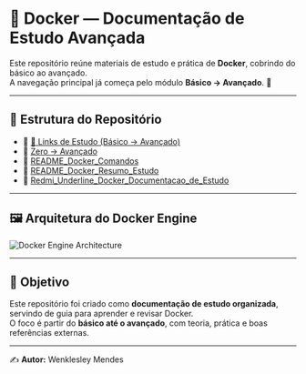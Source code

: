 # 🐳 Docker — Documentação de Estudo Avançada

Este repositório reúne materiais de estudo e prática de **Docker**, cobrindo do básico ao avançado.  
A navegação principal já começa pelo módulo **Básico → Avançado**. 🚀

---

## 📂 Estrutura do Repositório

- 📘 [📎 Links de Estudo (Básico → Avançado)](./Basico_Avancado/Links.md)  
- 📘 [Zero → Avançado](./Zero_Avancado)  
- 📘 [README_Docker_Comandos](./README_Docker_Comandos.md)  
- 📘 [README_Docker_Resumo_Estudo](./README_Docker_Resumo_Estudo.md)  
- 📘 [Redmi_Underline_Docker_Documentacao_de_Estudo](./Redmi_Underline_Docker_Documentacao_de_Estudo.md)  

---

## 🖼️ Arquitetura do Docker Engine

![Docker Engine Architecture](https://1273418454-files.gitbook.io/~/files/v0/b/gitbook-x-prod.appspot.com/o/spaces%2F-M1LVsv044FMDdyLjX-C%2Fuploads%2Fgit-blob-e3a74418ac900169f422293a8551fa9032af591d%2Fdocker-engine-arch.png?alt=media&token=19c62ad2-4c2a-4b0b-9555-411935e3c896)

---

## 🎯 Objetivo

Este repositório foi criado como **documentação de estudo organizada**, servindo de guia para aprender e revisar Docker.  
O foco é partir do **básico até o avançado**, com teoria, prática e boas referências externas.

---

✍️ **Autor:** Wenklesley Mendes
